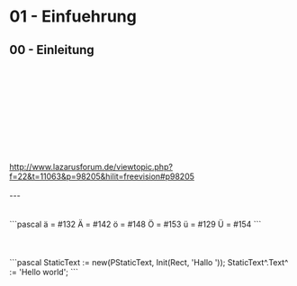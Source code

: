 # 01 - Einfuehrung
## 00 - Einleitung
<br>

<br>

<br>

<br>

<br>

<br>

<br>

<br>

<br>

<br>
<a href="">http://www.lazarusforum.de/viewtopic.php?f=22&t=11063&p=98205&hilit=freevision#p98205</a>
<br>

<br>
---
<br>

<br>

<br>
```pascal
ä = #132  Ä = #142
ö = #148  Ö = #153
ü = #129  Ü = #154
```
<br>

<br>

<br>

<br>
```pascal
  StaticText := new(PStaticText, Init(Rect, 'Hallo           '));
  StaticText^.Text^ := 'Hello world';
```
<br>

<br>

<br>

<br>

<br>

<br>

<br>

<br>

